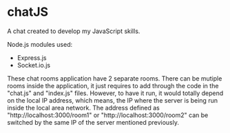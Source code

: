 # chatJS
A chat created to develop my JavaScript skills.

Node.js modules used:
- Express.js
- Socket.io.js


These chat rooms application have 2 separate rooms. There can be mutiple rooms inside the application, it just requires to add through the code in the "chat.js" and "index.js" files. However, to have it run, it would totally depend on the local IP address, which means, the IP where the server is being run inside the local area network. The address defined as "http://localhost:3000/room1" or "http://localhost:3000/room2" can be switched by the same IP of the server mentioned previously.
